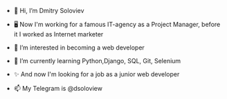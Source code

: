- 👋 Hi, I’m Dmitry Soloviev
- 🖥 Now I'm working for a famous IT-agency as a Project Manager, before it I worked as Internet marketer
- 👀 I’m interested in becoming a web developer
- 🌱 I’m currently learning Python,Django, SQL, Git, Selenium
- ✨ And now I'm looking for a job as a junior web developer

- 📫 My Telegram is @dsoloview
